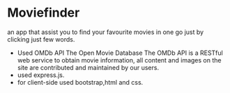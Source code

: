 # Moviefinder
an app that assist you to find your favourite movies in one go just by clicking just few words.
* Used OMDb API
The Open Movie Database
The OMDb API is a RESTful web service to obtain movie information, all content and images on the site are contributed and maintained by our users. 
* used express.js.
* for client-side used bootstrap,html and css. 
